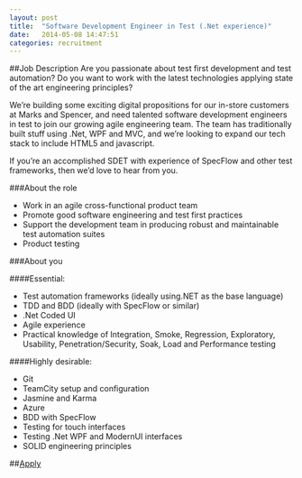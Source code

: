 ```yaml
---
layout: post
title:  "Software Development Engineer in Test (.Net experience)"
date:   2014-05-08 14:47:51
categories: recruitment
---
```


##Job Description
Are you passionate about test first development and test automation? Do you want to work with the latest technologies applying state of the art engineering principles?

We’re building some exciting digital propositions for our in-store customers at Marks and Spencer, and need talented software development engineers in test to join our growing agile engineering team. The team has traditionally built stuff using .Net, WPF and MVC, and we’re looking to expand our tech stack to include HTML5 and javascript.

If you’re an accomplished SDET with experience of SpecFlow and other test frameworks, then we’d love to hear from you.

###About the role
* Work in an agile cross-functional product team
* Promote good software engineering and test first practices
* Support the development team in producing robust and maintainable test automation suites
* Product testing

###About you

####Essential:
* Test automation frameworks (ideally using.NET as the base language)
* TDD and BDD (ideally with SpecFlow or similar)
* .Net Coded UI
* Agile experience
* Practical knowledge of Integration, Smoke, Regression, Exploratory, Usability, Penetration/Security, Soak, Load and Performance testing

####Highly desirable:
* Git
* TeamCity setup and configuration
* Jasmine and Karma
* Azure
* BDD with SpecFlow
* Testing for touch interfaces
* Testing .Net WPF and ModernUI interfaces
* SOLID engineering principles

##[Apply](https://docs.google.com/forms/d/1NUr2ADvZmlvzdM1V3EIol4Uhq76gsPZczvmEBLAc1_k/viewform?usp=send_form)
